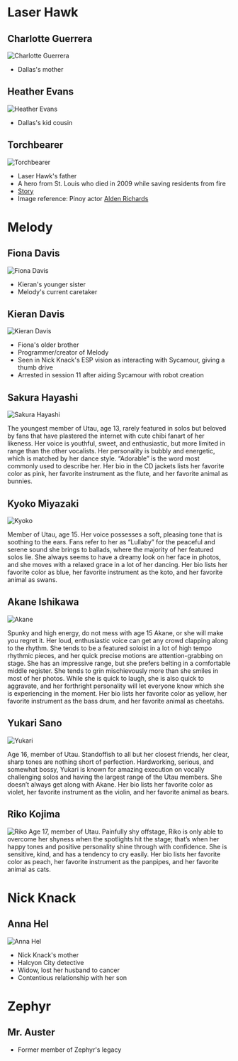 <!-- TITLE: Friends and Family -->
<!-- SUBTITLE: A quick summary of Friends and Family -->
# Laser Hawk
## Charlotte Guerrera
![Charlotte Guerrera](/uploads/sycamour-friends-family/charlotte-guerrera.jpg "Charlotte Guerrera")

* Dallas's mother
## Heather Evans
![Heather Evans](/uploads/sycamour-friends-family/heather-evans.jpg "Heather Evans")
* Dallas's kid cousin
## Torchbearer
![Torchbearer](/uploads/sycamour-friends-family/torchbearer.jpg "Torchbearer")

* Laser Hawk's father
* A hero from St. Louis who died in 2009 while saving residents from fire
* [Story](https://drive.google.com/file/d/1SK1pQ5_x1E1UuPojcSTuRoBD240q6eOm/view)
* Image reference: Pinoy actor [Alden Richards](https://en.wikipedia.org/wiki/Alden_Richards)
# Melody
## Fiona Davis
![Fiona Davis](/uploads/sycamour/fiona-davis.jpg "Fiona Davis")

* Kieran's younger sister
* Melody's current caretaker

## Kieran Davis
![Kieran Davis](/uploads/sycamour/kieran-davis.jpg "Kieran Davis")

* Fiona's older brother
* Programmer/creator of Melody
* Seen in Nick Knack's ESP vision as interacting with Sycamour, giving a thumb drive
* Arrested in session 11 after aiding Sycamour with robot creation
## Sakura Hayashi
![Sakura Hayashi](/uploads/sycamour-friends-family/sakura-hayashi.jpg "Sakura Hayashi")

The youngest member of Utau, age 13, rarely featured in solos but beloved by fans that have plastered the internet with cute chibi fanart of her likeness.  Her voice is youthful, sweet, and enthusiastic, but more limited in range than the other vocalists.  Her personality is bubbly and energetic, which is matched by her dance style.  “Adorable” is the word most commonly used to describe her.  Her bio in the CD jackets lists her favorite color as pink, her favorite instrument as the flute, and her favorite animal as bunnies.
## Kyoko Miyazaki
![Kyoko](/uploads/sycamour-friends-family/kyoko.jpg "Kyoko")

Member of Utau, age 15.  Her voice possesses a soft, pleasing tone that is soothing to the ears.  Fans refer to her as “Lullaby” for the peaceful and serene sound she brings to ballads, where the majority of her featured solos lie.  She always seems to have a dreamy look on her face in photos, and she moves with a relaxed grace in a lot of her dancing.  Her bio lists her favorite color as blue, her favorite instrument as the koto, and her favorite animal as swans.
## Akane Ishikawa
![Akane](/uploads/sycamour-friends-family/akane.jpg "Akane")

Spunky and high energy, do not mess with age 15 Akane, or she will make you regret it.  Her loud, enthusiastic voice can get any crowd clapping along to the rhythm.  She tends to be a featured soloist in a lot of high tempo rhythmic pieces, and her quick precise motions are attention-grabbing on stage.  She has an impressive range, but she prefers belting in a comfortable middle register.  She tends to grin mischievously more than she smiles in most of her photos.  While she is quick to laugh, she is also quick to aggravate, and her forthright personality will let everyone know which she is experiencing in the moment.  Her bio lists her favorite color as yellow, her favorite instrument as the bass drum, and her favorite animal as cheetahs.

## Yukari Sano
![Yukari](/uploads/sycamour-friends-family/yukari.jpg "Yukari")

Age 16, member of Utau.  Standoffish to all but her closest friends, her clear, sharp tones are nothing short of perfection.  Hardworking, serious, and somewhat bossy, Yukari is known for amazing execution on vocally challenging solos and having the largest range of the Utau members.  She doesn’t always get along with Akane.  Her bio lists her favorite color as violet, her favorite instrument as the violin, and her favorite animal as bears.

## Riko Kojima
![Riko](/uploads/sycamour-friends-family/riko.jpg "Riko")
Age 17, member of Utau.  Painfully shy offstage, Riko is only able to overcome her shyness when the spotlights hit the stage; that’s when her happy tones and positive personality shine through with confidence.  She is sensitive, kind, and has a tendency to cry easily.  Her bio lists her favorite color as peach, her favorite instrument as the panpipes, and her favorite animal as cats.
# Nick Knack
## Anna Hel
![Anna Hel](/uploads/sycamour/anna-hel.jpg "Anna Hel")

* Nick Knack's mother
* Halcyon City detective
* Widow, lost her husband to cancer
* Contentious relationship with her son

# Zephyr
## Mr. Auster
* Former member of Zephyr's legacy